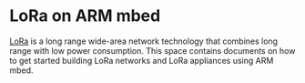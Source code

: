 # LoRa on ARM mbed

[LoRa](http://lora-alliance.org) is a long range wide-area network technology that combines long range with low power consumption. This space contains documents on how to get started building LoRa networks and LoRa appliances using ARM mbed.
